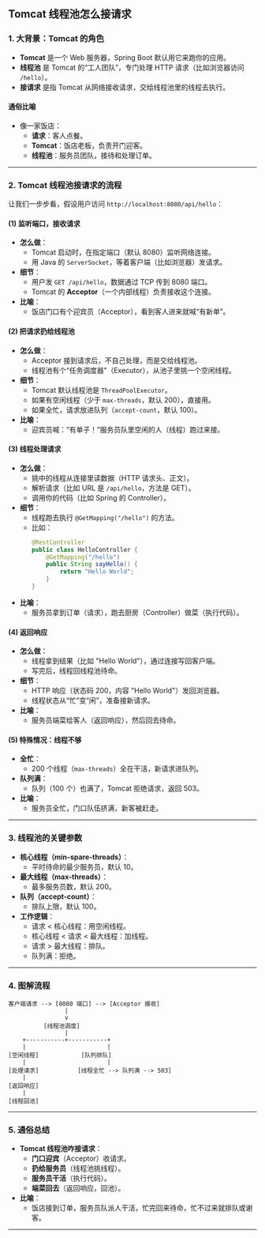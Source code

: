 **Tomcat 线程池怎么接请求**
---

### 1. 大背景：Tomcat 的角色
- **Tomcat** 是一个 Web 服务器，Spring Boot 默认用它来跑你的应用。
- **线程池** 是 Tomcat 的“工人团队”，专门处理 HTTP 请求（比如浏览器访问 `/hello`）。
- **接请求** 是指 Tomcat 从网络接收请求，交给线程池里的线程去执行。

#### 通俗比喻
- 像一家饭店：
  - **请求**：客人点餐。
  - **Tomcat**：饭店老板，负责开门迎客。
  - **线程池**：服务员团队，接待和处理订单。

---

### 2. Tomcat 线程池接请求的流程
让我们一步步看，假设用户访问 `http://localhost:8080/api/hello`：

#### (1) 监听端口，接收请求
- **怎么做**：
  - Tomcat 启动时，在指定端口（默认 8080）监听网络连接。
  - 用 Java 的 `ServerSocket`，等着客户端（比如浏览器）发请求。
- **细节**：
  - 用户发 `GET /api/hello`，数据通过 TCP 传到 8080 端口。
  - Tomcat 的 **Acceptor**（一个内部线程）负责接收这个连接。
- **比喻**：
  - 饭店门口有个迎宾员（Acceptor），看到客人进来就喊“有新单”。

#### (2) 把请求扔给线程池
- **怎么做**：
  - Acceptor 接到请求后，不自己处理，而是交给线程池。
  - 线程池有个“任务调度器”（Executor），从池子里挑一个空闲线程。
- **细节**：
  - Tomcat 默认线程池是 `ThreadPoolExecutor`。
  - 如果有空闲线程（少于 `max-threads`，默认 200），直接用。
  - 如果全忙，请求放进队列（`accept-count`，默认 100）。
- **比喻**：
  - 迎宾员喊：“有单子！”服务员队里空闲的人（线程）跑过来接。

#### (3) 线程处理请求
- **怎么做**：
  - 挑中的线程从连接里读数据（HTTP 请求头、正文）。
  - 解析请求（比如 URL 是 `/api/hello`，方法是 GET）。
  - 调用你的代码（比如 Spring 的 Controller）。
- **细节**：
  - 线程跑去执行 `@GetMapping("/hello")` 的方法。
  - 比如：
    ```java
    @RestController
    public class HelloController {
        @GetMapping("/hello")
        public String sayHello() {
            return "Hello World";
        }
    }
    ```
- **比喻**：
  - 服务员拿到订单（请求），跑去厨房（Controller）做菜（执行代码）。

#### (4) 返回响应
- **怎么做**：
  - 线程拿到结果（比如 "Hello World"），通过连接写回客户端。
  - 写完后，线程回线程池待命。
- **细节**：
  - HTTP 响应（状态码 200，内容 "Hello World"）发回浏览器。
  - 线程状态从“忙”变“闲”，准备接新请求。
- **比喻**：
  - 服务员端菜给客人（返回响应），然后回去待命。

#### (5) 特殊情况：线程不够
- **全忙**：
  - 200 个线程（`max-threads`）全在干活，新请求进队列。
- **队列满**：
  - 队列（100 个）也满了，Tomcat 拒绝请求，返回 503。
- **比喻**：
  - 服务员全忙，门口队伍挤满，新客被赶走。

---

### 3. 线程池的关键参数
- **核心线程（min-spare-threads）**：
  - 平时待命的最少服务员，默认 10。
- **最大线程（max-threads）**：
  - 最多服务员数，默认 200。
- **队列（accept-count）**：
  - 排队上限，默认 100。
- **工作逻辑**：
  - 请求 < 核心线程：用空闲线程。
  - 核心线程 < 请求 < 最大线程：加线程。
  - 请求 > 最大线程：排队。
  - 队列满：拒绝。

---

### 4. 图解流程
```
客户端请求 --> [8080 端口] --> [Acceptor 接收]
                |
                v
          [线程池调度]
                |
    +-----------+-----------+
    |                       |
[空闲线程]            [队列排队]
    |                       |
[处理请求]           [线程全忙 --> 队列满 --> 503]
    |
[返回响应]
    |
[线程回池]
```

---

### 5. 通俗总结
- **Tomcat 线程池咋接请求**：
  - **门口迎宾**（Acceptor）收请求。
  - **扔给服务员**（线程池挑线程）。
  - **服务员干活**（执行代码）。
  - **端菜回去**（返回响应，回池）。
- **比喻**：
  - 饭店接到订单，服务员队派人干活，忙完回来待命，忙不过来就排队或谢客。

---